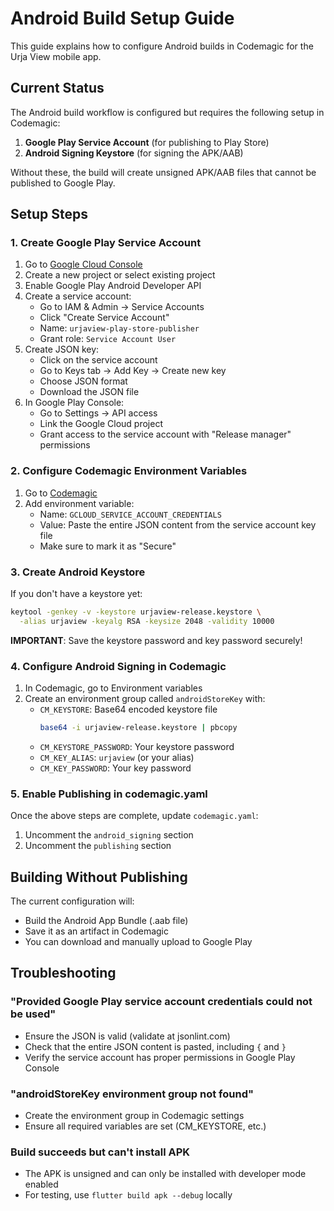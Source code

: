 # Android Build Setup Guide

This guide explains how to configure Android builds in Codemagic for the Urja View mobile app.

## Current Status

The Android build workflow is configured but requires the following setup in Codemagic:

1. **Google Play Service Account** (for publishing to Play Store)
2. **Android Signing Keystore** (for signing the APK/AAB)

Without these, the build will create unsigned APK/AAB files that cannot be published to Google Play.

## Setup Steps

### 1. Create Google Play Service Account

1. Go to [Google Cloud Console](https://console.cloud.google.com)
2. Create a new project or select existing project
3. Enable Google Play Android Developer API
4. Create a service account:
   - Go to IAM & Admin → Service Accounts
   - Click "Create Service Account"
   - Name: `urjaview-play-store-publisher`
   - Grant role: `Service Account User`
5. Create JSON key:
   - Click on the service account
   - Go to Keys tab → Add Key → Create new key
   - Choose JSON format
   - Download the JSON file
6. In Google Play Console:
   - Go to Settings → API access
   - Link the Google Cloud project
   - Grant access to the service account with "Release manager" permissions

### 2. Configure Codemagic Environment Variables

1. Go to [Codemagic](https://codemagic.io/app/6889ea6e98fd14e47f40dd2a/settings)
2. Add environment variable:
   - Name: `GCLOUD_SERVICE_ACCOUNT_CREDENTIALS`
   - Value: Paste the entire JSON content from the service account key file
   - Make sure to mark it as "Secure"

### 3. Create Android Keystore

If you don't have a keystore yet:

```bash
keytool -genkey -v -keystore urjaview-release.keystore \
  -alias urjaview -keyalg RSA -keysize 2048 -validity 10000
```

**IMPORTANT**: Save the keystore password and key password securely!

### 4. Configure Android Signing in Codemagic

1. In Codemagic, go to Environment variables
2. Create an environment group called `androidStoreKey` with:
   - `CM_KEYSTORE`: Base64 encoded keystore file
     ```bash
     base64 -i urjaview-release.keystore | pbcopy
     ```
   - `CM_KEYSTORE_PASSWORD`: Your keystore password
   - `CM_KEY_ALIAS`: `urjaview` (or your alias)
   - `CM_KEY_PASSWORD`: Your key password

### 5. Enable Publishing in codemagic.yaml

Once the above steps are complete, update `codemagic.yaml`:

1. Uncomment the `android_signing` section
2. Uncomment the `publishing` section

## Building Without Publishing

The current configuration will:
- Build the Android App Bundle (.aab file)
- Save it as an artifact in Codemagic
- You can download and manually upload to Google Play

## Troubleshooting

### "Provided Google Play service account credentials could not be used"
- Ensure the JSON is valid (validate at jsonlint.com)
- Check that the entire JSON content is pasted, including `{` and `}`
- Verify the service account has proper permissions in Google Play Console

### "androidStoreKey environment group not found"
- Create the environment group in Codemagic settings
- Ensure all required variables are set (CM_KEYSTORE, etc.)

### Build succeeds but can't install APK
- The APK is unsigned and can only be installed with developer mode enabled
- For testing, use `flutter build apk --debug` locally